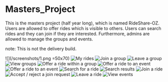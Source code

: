 # Masters_Project
This is the masters project (half year long), which is named RideShare-OZ. Users are allowed to offer rides which is visible to others. Users can search rides and they can join if they are interested. Furthermore, admins are allowed to manage the groups and events.

note: This is not the delivery build.

![](/screenshots/1.png =50x70)
![](/screenshots/3.png?raw=true "My rides")
![](/screenshots/4.png?raw=true "Join a group")
![](/screenshots/5.png?raw=true "Leave a group")
![](/screenshots/6.png?raw=true "View groups")
![](/screenshots/7.png?raw=true "Offer a ride within a group")
![](/screenshots/8.png?raw=true "Offer a ride to an event")
![](/screenshots/9.png?raw=true "Offer a ride to an event")
![](/screenshots/10.png?raw=true "Search for a ride")
![](/screenshots/11.png?raw=true "Search results")
![](/screenshots/12.png?raw=true "Join a ride")
![](/screenshots/13.png?raw=true "Accept / reject a join request")
![](/screenshots/14.png?raw=true "Leave a ride")
![](/screenshots/15.png?raw=true "View events")

